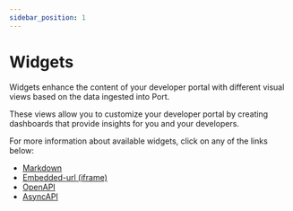 ```yaml
---
sidebar_position: 1
---
```


# Widgets

Widgets enhance the content of your developer portal with different visual views based on the data ingested into Port.

These views allow you to customize your developer portal by creating dashboards that provide insights for you and your developers.

For more information about available widgets, click on any of the links below:

- [Markdown](./markdown)
- [Embedded-url (iframe)](./embedded-url)
- [OpenAPI](./open-api)
- [AsyncAPI](./async-api)
